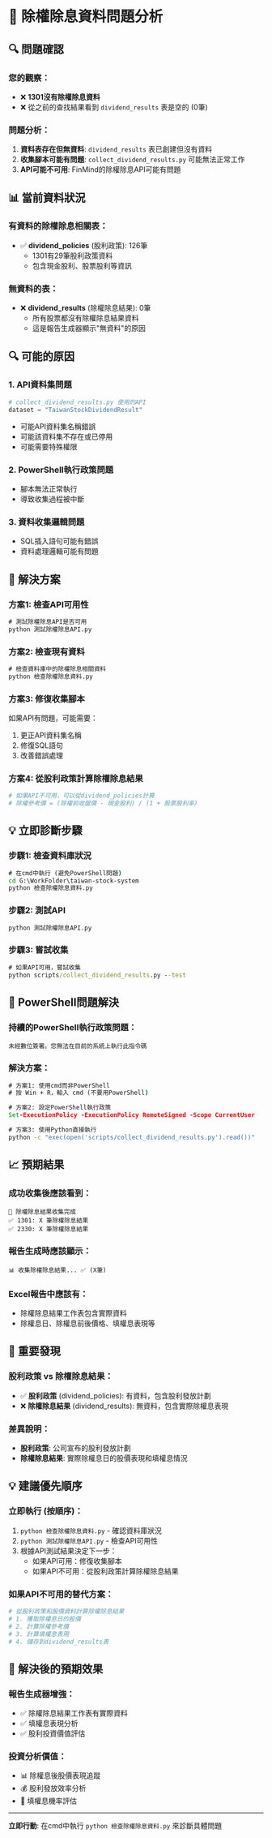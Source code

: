 # 🎯 除權除息資料問題分析

## 🔍 **問題確認**

### **您的觀察**：
- ❌ **1301沒有除權除息資料**
- ❌ 從之前的查找結果看到 `dividend_results` 表是空的 (0筆)

### **問題分析**：
1. **資料表存在但無資料**: `dividend_results` 表已創建但沒有資料
2. **收集腳本可能有問題**: `collect_dividend_results.py` 可能無法正常工作
3. **API可能不可用**: FinMind的除權除息API可能有問題

## 📊 **當前資料狀況**

### **有資料的除權除息相關表**：
- ✅ **dividend_policies** (股利政策): 126筆
  - 1301有29筆股利政策資料
  - 包含現金股利、股票股利等資訊

### **無資料的表**：
- ❌ **dividend_results** (除權除息結果): 0筆
  - 所有股票都沒有除權除息結果資料
  - 這是報告生成器顯示"無資料"的原因

## 🔍 **可能的原因**

### **1. API資料集問題**
```python
# collect_dividend_results.py 使用的API
dataset = "TaiwanStockDividendResult"
```
- 可能API資料集名稱錯誤
- 可能該資料集不存在或已停用
- 可能需要特殊權限

### **2. PowerShell執行政策問題**
- 腳本無法正常執行
- 導致收集過程被中斷

### **3. 資料收集邏輯問題**
- SQL插入語句可能有錯誤
- 資料處理邏輯可能有問題

## 🚀 **解決方案**

### **方案1: 檢查API可用性**
```cmd
# 測試除權除息API是否可用
python 測試除權除息API.py
```

### **方案2: 檢查現有資料**
```cmd
# 檢查資料庫中的除權除息相關資料
python 檢查除權除息資料.py
```

### **方案3: 修復收集腳本**
如果API有問題，可能需要：
1. 更正API資料集名稱
2. 修復SQL語句
3. 改善錯誤處理

### **方案4: 從股利政策計算除權除息結果**
```python
# 如果API不可用，可以從dividend_policies計算
# 除權參考價 = (除權前收盤價 - 現金股利) / (1 + 股票股利率)
```

## 💡 **立即診斷步驟**

### **步驟1: 檢查資料庫狀況**
```cmd
# 在cmd中執行 (避免PowerShell問題)
cd G:\WorkFolder\taiwan-stock-system
python 檢查除權除息資料.py
```

### **步驟2: 測試API**
```cmd
python 測試除權除息API.py
```

### **步驟3: 嘗試收集**
```cmd
# 如果API可用，嘗試收集
python scripts/collect_dividend_results.py --test
```

## 🔧 **PowerShell問題解決**

### **持續的PowerShell執行政策問題**：
```
未經數位簽署。您無法在目前的系統上執行此指令碼
```

### **解決方案**：
```cmd
# 方案1: 使用cmd而非PowerShell
# 按 Win + R，輸入 cmd (不要用PowerShell)

# 方案2: 設定PowerShell執行政策
Set-ExecutionPolicy -ExecutionPolicy RemoteSigned -Scope CurrentUser

# 方案3: 使用Python直接執行
python -c "exec(open('scripts/collect_dividend_results.py').read())"
```

## 📈 **預期結果**

### **成功收集後應該看到**：
```
🎯 除權除息結果收集完成
✅ 1301: X 筆除權除息結果
✅ 2330: X 筆除權除息結果
```

### **報告生成時應該顯示**：
```
📊 收集除權除息結果... ✅ (X筆)
```

### **Excel報告中應該有**：
- 除權除息結果工作表包含實際資料
- 除權息日、除權息前後價格、填權息表現等

## 🎯 **重要發現**

### **股利政策 vs 除權除息結果**：
- ✅ **股利政策** (dividend_policies): 有資料，包含股利發放計劃
- ❌ **除權除息結果** (dividend_results): 無資料，包含實際除權息表現

### **差異說明**：
- **股利政策**: 公司宣布的股利發放計劃
- **除權除息結果**: 實際除權息日的股價表現和填權息情況

## 💡 **建議優先順序**

### **立即執行** (按順序)：
1. `python 檢查除權除息資料.py` - 確認資料庫狀況
2. `python 測試除權除息API.py` - 檢查API可用性
3. 根據API測試結果決定下一步：
   - 如果API可用：修復收集腳本
   - 如果API不可用：從股利政策計算除權除息結果

### **如果API不可用的替代方案**：
```python
# 從股利政策和股價資料計算除權除息結果
# 1. 獲取除權息日的股價
# 2. 計算除權參考價
# 3. 計算填權息表現
# 4. 儲存到dividend_results表
```

## 🎉 **解決後的預期效果**

### **報告生成器增強**：
- ✅ 除權除息結果工作表有實際資料
- ✅ 填權息表現分析
- ✅ 股利投資價值評估

### **投資分析價值**：
- 📊 除權息後股價表現追蹤
- 💰 股利發放效率分析
- 🎯 填權息機率評估

---

**立即行動**: 在cmd中執行 `python 檢查除權除息資料.py` 來診斷具體問題
